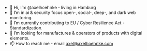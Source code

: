 - 👋 Hi, I’m @axelhoehnke - living in Hamburg 
- 👀 I’m in ai & security focus open-, social-, deep-, and dark web monitoring. 
- 🌱 I’m currently contributing to EU / Cyber Resilience Act - Standardization.
- 💞️ I’m looking for manufactures & operators of products with digital elements.
- 📫 How to reach me - email axel@axelhoehnke.com

<!---
axelhoehnke/axelhoehnke is a ✨ special ✨ repository because its `README.md` (this file) appears on your GitHub profile.
You can click the Preview link to take a look at your changes.
--->
